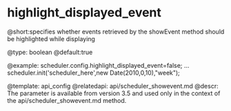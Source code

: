 highlight_displayed_event
=============

@short:specifies whether events retrieved by the showEvent method should be highlighted while displaying
	

@type: boolean
@default:true

@example:
scheduler.config.highlight_displayed_event=false;
...
scheduler.init('scheduler_here',new Date(2010,0,10),"week");

@template:	api_config
@relatedapi:
	api/scheduler_showevent.md
@descr:
The parameter is available from version 3.5 and used only in the context of the api/scheduler_showevent.md method.


